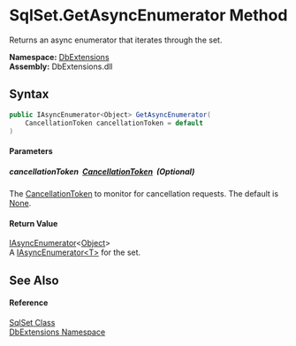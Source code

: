 SqlSet.GetAsyncEnumerator Method
================================
Returns an async enumerator that iterates through the set.
  
**Namespace:** [DbExtensions][1]  
**Assembly:** DbExtensions.dll

Syntax
------

```csharp
public IAsyncEnumerator<Object> GetAsyncEnumerator(
	CancellationToken cancellationToken = default
)
```

#### Parameters

##### *cancellationToken*  [CancellationToken][2]  (Optional)
The [CancellationToken][2] to monitor for cancellation requests. The default is [None][3].

#### Return Value
[IAsyncEnumerator][4]&lt;[Object][5]>  
A [IAsyncEnumerator&lt;T>][4] for the set.

See Also
--------

#### Reference
[SqlSet Class][6]  
[DbExtensions Namespace][1]  

[1]: ../README.md
[2]: https://learn.microsoft.com/dotnet/api/system.threading.cancellationtoken
[3]: https://learn.microsoft.com/dotnet/api/system.threading.cancellationtoken.none
[4]: https://learn.microsoft.com/dotnet/api/system.collections.generic.iasyncenumerator-1
[5]: https://learn.microsoft.com/dotnet/api/system.object
[6]: README.md